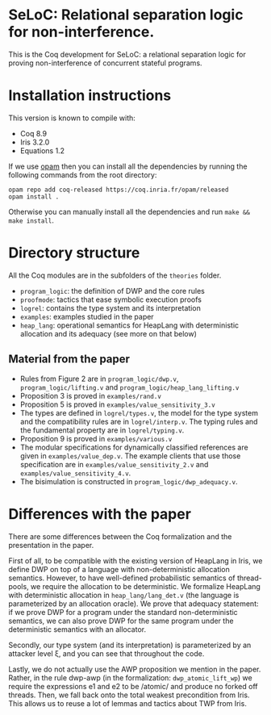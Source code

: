 # SeLoC: Relational separation logic for non-interference.

This is the Coq development for SeLoC: a relational separation logic for proving non-interference of concurrent stateful programs.

# Installation instructions

This version is known to compile with:
- Coq 8.9
- Iris 3.2.0
- Equations 1.2

If we use [opam](https://opam.ocaml.org/) then you can install all the dependencies by running the following commands from the root directory:
```
opam repo add coq-released https://coq.inria.fr/opam/released
opam install .
```

Otherwise you can manually install all the dependencies and run `make && make install`.

# Directory structure

All the Coq modules are in the subfolders of the `theories` folder.

- `program_logic`: the definition of DWP and the core rules
- `proofmode`: tactics that ease symbolic execution proofs
- `logrel`: contains the type system and its interpretation
- `examples`: examples studied in the paper
- `heap_lang`: operational semantics for HeapLang with deterministic allocation and its adequacy (see more on that below)

## Material from the paper

- Rules from Figure 2 are in `program_logic/dwp.v`, `program_logic/lifting.v` and `program_logic/heap_lang_lifting.v`
- Proposition 3 is proved in `examples/rand.v`
- Proposition 5 is proved in `examples/value_sensitivity_3.v`
- The types are defined in `logrel/types.v`, the model for the type system and the compatibility rules are in `logrel/interp.v`.
The typing rules and the fundamental property are in `logrel/typing.v`.
- Proposition 9 is proved in `examples/various.v`
- The modular specifications for dynamically classified references are given in `examples/value_dep.v`. The example clients that use those specification are in `examples/value_sensitivity_2.v` and `examples/value_sensitivity_4.v`.
- The bisimulation is constructed in `program_logic/dwp_adequacy.v`.

# Differences with the paper

There are some differences between the Coq formalization and the
presentation in the paper.

First of all, to be compatible with the existing version of HeapLang
in Iris, we define DWP on top of a language with non-deterministic
allocation semantics. However, to have well-defined probabilistic
semantics of thread-pools, we require the allocation to be
deterministic. We formalize HeapLang with deterministic allocation in
`heap_lang/lang_det.v` (the language is parameterized by an allocation
oracle). We prove that adequacy statement: if we prove DWP for a
program under the standard non-deterministic semantics, we can also
prove DWP for the same program under the deterministic semantics with
an allocator.

Secondly, our type system (and its interpretation) is parameterized by
an attacker level ξ, and you can see that throughout the code.

Lastly, we do not actually use the AWP proposition we mention in the
paper. Rather, in the rule dwp-awp (in the formalization:
`dwp_atomic_lift_wp`) we require the expressions e1 and e2 to be
/atomic/ and produce no forked off threads. Then, we fall back onto
the total weakest precondition from Iris. This allows us to reuse a
lot of lemmas and tactics about TWP from Iris.
